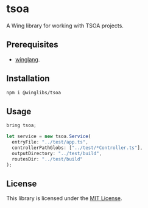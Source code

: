 # tsoa

A Wing library for working with TSOA projects.

## Prerequisites

* [winglang](https://winglang.io).

## Installation

```sh
npm i @winglibs/tsoa
```

## Usage

```js
bring tsoa;

let service = new tsoa.Service(
  entryFile: "../test/app.ts",
  controllerPathGlobs: ["../test/*Controller.ts"],
  outputDirectory: "../test/build",
  routesDir: "../test/build"
);
```

## License

This library is licensed under the [MIT License](./LICENSE).
